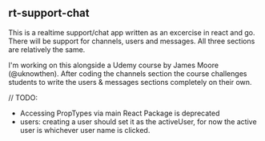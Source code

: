 ## rt-support-chat

This is a realtime support/chat app written as an excercise in react and go. There will be support for channels, users and messages. All three sections are relatively the same.

I'm working on this alongside a Udemy course by James Moore (@uknowthen). After coding the channels section the course challenges students to write the users & messages sections completely on their own.

// TODO: 
+ Accessing PropTypes via main React Package is deprecated
+ users: creating a user should set it as the activeUser, for now the active user is whichever user name is clicked. 